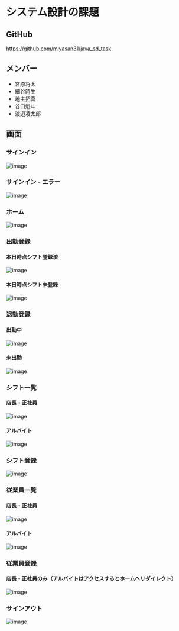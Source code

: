 # システム設計の課題

## GitHub

https://github.com/miyasan31/java_sd_task

## メンバー

- 宮原将太
- 細谷時生
- 地主拓真
- 谷口魁斗
- 渡辺凌太郎

## 画面

### サインイン

![image](https://user-images.githubusercontent.com/71614432/134275675-9373c2e0-b35a-4584-a767-1cd2559e776c.png)

### サインイン - エラー

![image](https://user-images.githubusercontent.com/71614432/134275719-175e7636-2b21-41cb-85b8-fc743d447842.png)

### ホーム

![image](https://user-images.githubusercontent.com/71614432/134275752-28ce0b79-5bf0-417c-95b1-26b4fe71e3ef.png)

### 出勤登録

#### 本日時点シフト登録済

![image](https://user-images.githubusercontent.com/71614432/134275885-ba28256a-b1a9-4042-83e2-a46967510b57.png)

#### 本日時点シフト未登録

![image](https://user-images.githubusercontent.com/71614432/134276512-f1b21a57-2564-48c2-8e0e-f0de429e6267.png)

### 退勤登録

#### 出勤中

![image](https://user-images.githubusercontent.com/71614432/134276030-560f18f3-41a7-4700-a45a-626733d0dbe1.png)

#### 未出勤

![image](https://user-images.githubusercontent.com/71614432/134275892-96e9124d-4f1d-48f9-8d00-de6a5f7954ed.png)

### シフト一覧

#### 店長・正社員

![image](https://user-images.githubusercontent.com/71614432/134275899-f783662a-9fec-4be1-ac6c-d101252daf35.png)

#### アルバイト

![image](https://user-images.githubusercontent.com/71614432/134276138-b0b89a59-0660-41a2-9b9e-2c1ddddcf0f6.png)

### シフト登録

![image](https://user-images.githubusercontent.com/71614432/134275910-6e74139e-7c4c-46ab-8676-7be3c165a61c.png)

### 従業員一覧

#### 店長・正社員

![image](https://user-images.githubusercontent.com/71614432/134275923-d091946d-b04a-49fe-9d28-0b4bd815b51a.png)

#### アルバイト

![image](https://user-images.githubusercontent.com/71614432/134276274-ee04faed-c427-4690-b2f4-5d8316b56f10.png)

### 従業員登録

#### 店長・正社員のみ（アルバイトはアクセスするとホームへリダイレクト）

![image](https://user-images.githubusercontent.com/71614432/134275944-e8a3a0c0-db14-44ac-9a9e-470c69032e6d.png)

### サインアウト

![image](https://user-images.githubusercontent.com/71614432/134275951-6187b2ae-96e9-4b1a-84e7-13d84cb171fa.png)
